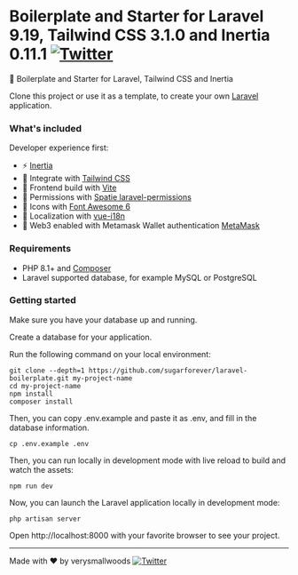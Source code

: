# Boilerplate and Starter for Laravel 9.19, Tailwind CSS 3.1.0 and Inertia 0.11.1 [![Twitter](https://img.shields.io/twitter/url/https/twitter.com/cloudposse.svg?style=social&label=Follow%20%40VerySmallWoods)](https://twitter.com/verysmallwoods)

🚀 Boilerplate and Starter for Laravel, Tailwind CSS and Inertia

Clone this project or use it as a template, to create your own [Laravel](https://laravel.com/) application.

### What's included

Developer experience first:

- ⚡ [Inertia](https://inertiajs.com/)
- 💎 Integrate with [Tailwind CSS](https://tailwindcss.com)
- 💖 Frontend build with [Vite](https://vitejs.dev/)
- 👷 Permissions with [Spatie laravel-permissions](https://spatie.be/docs/laravel-permission/v5/introduction)
- 🌈 Icons with [Font Awesome 6](https://fontawesome.com/icons)
- 📓 Localization with [vue-i18n](https://kazupon.github.io/vue-i18n/)
- 🎉 Web3 enabled with Metamask Wallet authentication [MetaMask](https://metamask.io/)

### Requirements

- PHP 8.1+ and [Composer](https://getcomposer.org/)
- Laravel supported database, for example MySQL or PostgreSQL

### Getting started

Make sure you have your database up and running.

Create a database for your application.

Run the following command on your local environment:

```shell
git clone --depth=1 https://github.com/sugarforever/laravel-boilerplate.git my-project-name
cd my-project-name
npm install
composer install
```

Then, you can copy .env.example and paste it as .env, and fill in the database information.

```shell
cp .env.example .env
```

Then, you can run locally in development mode with live reload to build and watch the assets:

```shell
npm run dev
```
Now, you can launch the Laravel application locally in development mode:

```shell
php artisan server
```

Open http://localhost:8000 with your favorite browser to see your project.

---

Made with ♥ by verysmallwoods [![Twitter](https://img.shields.io/twitter/url/https/twitter.com/cloudposse.svg?style=social&label=Follow%20%40VerySmallWoods)](https://twitter.com/verysmallwoods)
